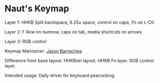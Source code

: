 Naut's Keymap
=======
 
Layer 1: HHKB Split backspace, 6.25u space, control on caps, Fn on L-Ctl.

Layer 2: F Row on numrow, caps on tab, media shortcuts on arrows

Layer 3: RGB control

Keymap Maintainer: [Jason Barnachea](https://github.com/nautxx)

Difference from base layout: HHKBish layout. HHKB Fn layer. RGB control layer.

Intended usage: Daily driver for keyboard peacocking. 

